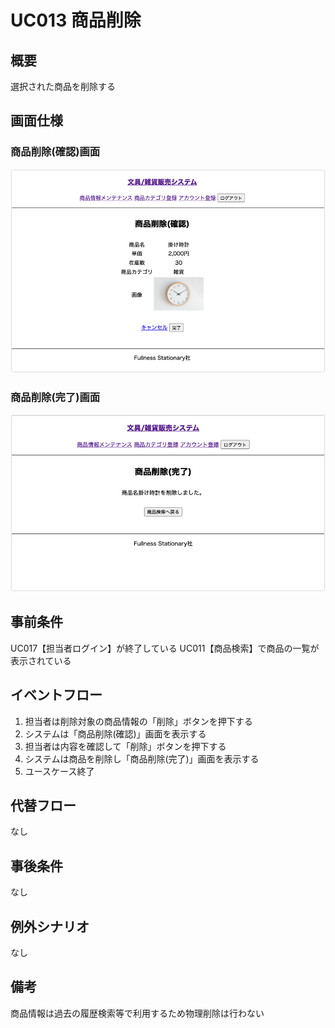 # UC013 商品削除

## 概要

選択された商品を削除する

## 画面仕様

### 商品削除(確認)画面

![](img/uc013-product-delete-confirm.png)

### 商品削除(完了)画面

![](img/uc013-product-delete-complete.png)

## 事前条件

UC017【担当者ログイン】が終了している UC011【商品検索】で商品の一覧が表示されている

## イベントフロー

1. 担当者は削除対象の商品情報の「削除」ボタンを押下する
2. システムは「商品削除(確認)」画面を表示する
3. 担当者は内容を確認して「削除」ボタンを押下する
4. システムは商品を削除し「商品削除(完了)」画面を表示する
5. ユースケース終了

## 代替フロー

なし

## 事後条件

なし

## 例外シナリオ

なし

## 備考

商品情報は過去の履歴検索等で利用するため物理削除は行わない

